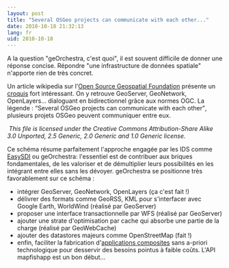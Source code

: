 ```yaml
---
layout: post
title: "Several OSGeo projects can communicate with each other..."
date: 2010-10-18 21:32:13
lang: fr
uid: 2010-10-18
---
```


<p>A la question &quot;geOrchestra, c'est quoi&quot;, il est souvent difficile de donner
une réponse concise. Répondre &quot;une infrastructure de données spatiale&quot;
n'apporte rien de très concret.</p>

<!--more-->

<p>Un article wikipedia sur l'<a href="http://en.wikipedia.org/wiki/Open_Source_Geospatial_Foundation" hreflang="en">Open Source Geospatial Foundation</a> présente un <a href="http://upload.wikimedia.org/wikipedia/commons/0/09/GeoServer_GeoNetwork_with_web_app.svg" hreflang="en">croquis</a> fort intéressant. On y retrouve GeoServer,
GeoNetwork, OpenLayers... dialoguant en bidirectionnel grâce aux normes OGC. La
légende : <q>Several OSGeo projects can communicate with each other</q>,
plusieurs projets OSGeo peuvent communiquer entre eux.</p>
<p><a href="http://en.wikipedia.org/wiki/File:GeoServer_GeoNetwork_with_web_app.svg" hreflang="en"><img src="http://upload.wikimedia.org/wikipedia/commons/thumb/0/09/GeoServer_GeoNetwork_with_web_app.svg/349px-GeoServer_GeoNetwork_with_web_app.svg.png" alt="" /></a> <em>This file is licensed under the Creative Commons
Attribution-Share Alike 3.0 Unported, 2.5 Generic, 2.0 Generic and 1.0 Generic
license.</em></p>
<p>Ce schéma résume parfaitement l'approche engagée par les IDS comme <a href="http://www.easysdi.org/" hreflang="fr">EasySDI</a> ou geOrchestra: l'essentiel
est de contribuer aux briques fondamentales, de les valoriser et de
démultiplier leurs possibilités en les intégrant entre elles sans les dévoyer.
geOrchestra se positionne très favorablement sur ce schéma :</p>
<ul>
<li>intégrer GeoServer, GeoNetwork, OpenLayers (ça c'est fait !)</li>
<li>délivrer des formats comme GeoRSS, KML pour s'interfacer avec Google Earth,
WorldWind (réalisé par GeoServer)</li>
<li>proposer une interface transactionnelle par WFS (réalisé par
GeoServer)</li>
<li>ajouter une strate d'optimisation par cache qui absorbe une partie de la
charge (réalisé par GeoWebCache)</li>
<li>ajouter des datastores majeurs comme OpenStreetMap (fait !)</li>
<li>enfin, faciliter la fabrication d'<a href="http://fr.wikipedia.org/wiki/Application_composite" hreflang="fr">applications
composites</a> sans a-priori technologique pour desservir des besoins pointus à
faible coûts. L'API mapfishapp est un bon début...</li>
</ul>
